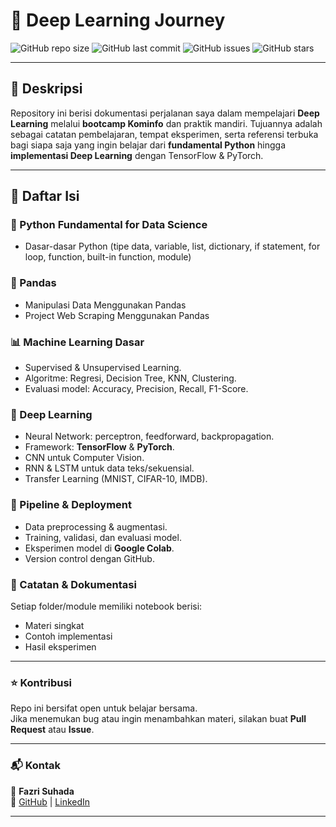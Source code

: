 # 🧠 Deep Learning Journey

![GitHub repo size](https://img.shields.io/github/repo-size/fazrisuhada/Deep-Learning?color=blue)
![GitHub last commit](https://img.shields.io/github/last-commit/fazrisuhada/Deep-Learning?color=green)
![GitHub issues](https://img.shields.io/github/issues/fazrisuhada/Deep-Learning)
![GitHub stars](https://img.shields.io/github/stars/fazrisuhada/Deep-Learning?style=social)

---

## 📌 Deskripsi
Repository ini berisi dokumentasi perjalanan saya dalam mempelajari **Deep Learning** melalui **bootcamp Kominfo** dan praktik mandiri. Tujuannya adalah sebagai catatan pembelajaran, tempat eksperimen, serta referensi terbuka bagi siapa saja yang ingin belajar dari **fundamental Python** hingga **implementasi Deep Learning** dengan TensorFlow & PyTorch.  

---

## 📖 Daftar Isi

### 🐍 Python Fundamental for Data Science
- Dasar-dasar Python (tipe data, variable, list, dictionary, if statement, for loop, function, built-in function, module)

### 🐼 Pandas
- Manipulasi Data Menggunakan Pandas
- Project Web Scraping Menggunakan Pandas

### 📊 Machine Learning Dasar
- Supervised & Unsupervised Learning.  
- Algoritme: Regresi, Decision Tree, KNN, Clustering.  
- Evaluasi model: Accuracy, Precision, Recall, F1-Score.  

### 🤖 Deep Learning
- Neural Network: perceptron, feedforward, backpropagation.  
- Framework: **TensorFlow** & **PyTorch**.  
- CNN untuk Computer Vision.  
- RNN & LSTM untuk data teks/sekuensial.  
- Transfer Learning (MNIST, CIFAR-10, IMDB).  

### 🚀 Pipeline & Deployment
- Data preprocessing & augmentasi.  
- Training, validasi, dan evaluasi model.  
- Eksperimen model di **Google Colab**.  
- Version control dengan GitHub.  

### 📝 Catatan & Dokumentasi
Setiap folder/module memiliki notebook berisi:
- Materi singkat
- Contoh implementasi
- Hasil eksperimen

---

### ⭐ Kontribusi
Repo ini bersifat open untuk belajar bersama.  
Jika menemukan bug atau ingin menambahkan materi, silakan buat **Pull Request** atau **Issue**.  

---

### 📬 Kontak
👤 **Fazri Suhada**  
🔗 [GitHub](https://github.com/fazrisuhada) | [LinkedIn](https://www.linkedin.com/in/fazri-suhada-957176199/)  

---
